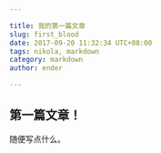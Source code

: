 ```yaml
---

title: 我的第一篇文章
slug: first_blood
date: 2017-09-20 11:32:34 UTC+08:00
tags: nikola, markdown
category: markdown
author: ender

---
```


## 第一篇文章！

随便写点什么。
